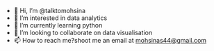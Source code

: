 - 👋 Hi, I’m @talktomohsina
- 👀 I’m interested in data analytics
- 🌱 I’m currently learning python
- 💞️ I’m looking to collaborate on data visualisation
- 📫 How to reach me?shoot me an email at mohsinas44@gmail.com

<!---
talktomohsina/talktomohsina is a ✨ special ✨ repository because its `README.md` (this file) appears on your GitHub profile.
You can click the Preview link to take a look at your changes.
--->
